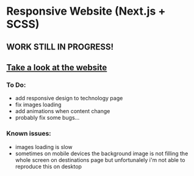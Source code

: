 # Responsive Website (Next.js + SCSS)

## WORK STILL IN PROGRESS!

## [Take a look at the website](https://space-tourism-next.netlify.app)

### To Do:

- add responsive design to technology page
- fix images loading
- add animations when content change
- probably fix some bugs...

### Known issues:

- images loading is slow
- sometimes on mobile devices the background image is not filling the whole screen on destinations page but unfortunalely i'm not able to reproduce this on desktop
